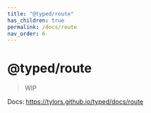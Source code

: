 ```yaml
---
title: "@typed/route"
has_children: true
permalink: /docs/route
nav_order: 6
---
```


# @typed/route

> WIP

Docs: https://tylors.github.io/typed/docs/route

